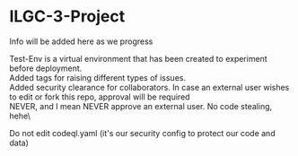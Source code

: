 # ILGC-3-Project
Info will be added here as we progress

Test-Env is a virtual environment that has been created to experiment before deployment.\
Added tags for raising different types of issues. \
Added security clearance for collaborators. In case an external user wishes to edit or fork this repo, approval will be required\
NEVER, and I mean NEVER approve an external user. No code stealing, hehe\

Do not edit codeql.yaml (it's our security config to protect our code and data)
